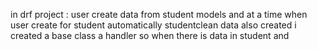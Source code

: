 in drf project :
user create data from student models and at a time when user create for student automatically studentclean data also created 
i created a base class a handler so when there is data in student and 
